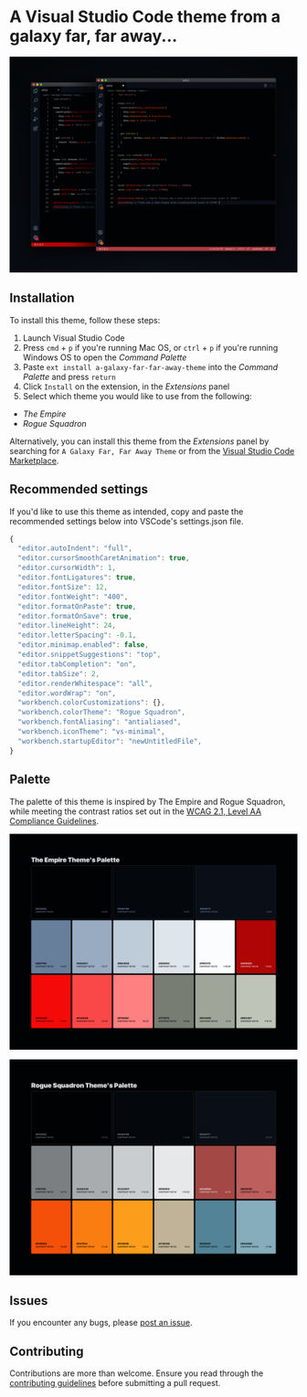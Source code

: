 # A Visual Studio Code theme from a galaxy far, far away...

![Rogue Squadron Theme example](./images/editor-examples.png)

## Installation

To install this theme, follow these steps:

1. Launch Visual Studio Code
2. Press `cmd` + `p` if you're running Mac OS, or `ctrl` + `p` if you're running Windows OS to open the _Command Palette_
3. Paste `ext install a-galaxy-far-far-away-theme` into the _Command Palette_ and press `return`
4. Click `Install` on the extension, in the _Extensions_ panel
5. Select which theme you would like to use from the following:

- _The Empire_
- _Rogue Squadron_

Alternatively, you can install this theme from the _Extensions_ panel by searching for
`A Galaxy Far, Far Away Theme` or from the [Visual Studio Code Marketplace](https://marketplace.visualstudio.com/items?itemName=DanMad.a-galaxy-far-far-away-theme).

## Recommended settings

If you'd like to use this theme as intended, copy and paste the recommended settings below into VSCode's settings.json file.

```javascript
{
  "editor.autoIndent": "full",
  "editor.cursorSmoothCaretAnimation": true,
  "editor.cursorWidth": 1,
  "editor.fontLigatures": true,
  "editor.fontSize": 12,
  "editor.fontWeight": "400",
  "editor.formatOnPaste": true,
  "editor.formatOnSave": true,
  "editor.lineHeight": 24,
  "editor.letterSpacing": -0.1,
  "editor.minimap.enabled": false,
  "editor.snippetSuggestions": "top",
  "editor.tabCompletion": "on",
  "editor.tabSize": 2,
  "editor.renderWhitespace": "all",
  "editor.wordWrap": "on",
  "workbench.colorCustomizations": {},
  "workbench.colorTheme": "Rogue Squadron",
  "workbench.fontAliasing": "antialiased",
  "workbench.iconTheme": "vs-minimal",
  "workbench.startupEditor": "newUntitledFile",
}
```

## Palette

The palette of this theme is inspired by The Empire and Rogue Squadron, while meeting the contrast ratios set out in the [WCAG 2.1, Level AA Compliance Guidelines](https://www.w3.org/TR/WCAG21/).

![The Empire Theme palette](./images/the-empire-theme-palette.png)

![Rogue Squadron Theme palette](./images/rogue-squadron-theme-palette.png)

## Issues

If you encounter any bugs, please [post an issue](https://github.com/DanMad/a-galaxy-far-far-away-theme/issues/new).

## Contributing

Contributions are more than welcome. Ensure you read through the [contributing guidelines](https://github.com/DanMad/a-galaxy-far-far-away-theme/blob/master/CONTRIBUTING.md) before submitting a pull request.
